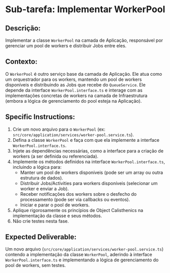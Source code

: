 # Sub-tarefa: Implementar WorkerPool

## Descrição:

Implementar a classe `WorkerPool` na camada de Aplicação, responsável por gerenciar um pool de workers e distribuir Jobs entre eles.

## Contexto:

O `WorkerPool` é outro serviço base da camada de Aplicação. Ele atua como um orquestrador para os workers, mantendo um pool de workers disponíveis e distribuindo as Jobs que recebe do `QueueService`. Ele depende da interface `WorkerPool.interface.ts` e interage com as implementações concretas de workers na camada de Infraestrutura (embora a lógica de gerenciamento do pool esteja na Aplicação).

## Specific Instructions:

1. Crie um novo arquivo para o `WorkerPool` (ex: `src/core/application/services/worker-pool.service.ts`).
2. Defina a classe `WorkerPool` e faça com que ela implemente a interface `WorkerPool.interface.ts`.
3. Injete as dependências necessárias, como a interface para a criação de workers (a ser definida ou referenciada).
4. Implemente os métodos definidos na interface `WorkerPool.interface.ts`, incluindo a lógica para:
    *   Manter um pool de workers disponíveis (pode ser um array ou outra estrutura de dados).
    *   Distribuir Jobs/Activities para workers disponíveis (selecionar um worker e enviar a Job).
    *   Receber notificações dos workers sobre o desfecho do processamento (pode ser via callbacks ou eventos).
    *   Iniciar e parar o pool de workers.
5. Aplique rigorosamente os princípios de Object Calisthenics na implementação da classe e seus métodos.
6. Não crie testes nesta fase.

## Expected Deliverable:

Um novo arquivo (`src/core/application/services/worker-pool.service.ts`) contendo a implementação da classe `WorkerPool`, aderindo à interface `WorkerPool.interface.ts` e implementando a lógica de gerenciamento do pool de workers, sem testes.